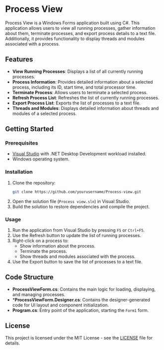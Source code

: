 # Process View

Process View is a Windows Forms application built using C#. This application allows users to view all running processes, gather information about them, terminate processes, and export process details to a text file. Additionally, it provides functionality to display threads and modules associated with a process.

## Features

- **View Running Processes**: Displays a list of all currently running processes.
- **Process Information**: Provides detailed information about a selected process, including its ID, start time, and total processor time.
- **Terminate Process**: Allows users to terminate a selected process.
- **Refresh Process List**: Refreshes the list of currently running processes.
- **Export Process List**: Exports the list of processes to a text file.
- **Threads and Modules**: Displays detailed information about threads and modules of a selected process.


## Getting Started

### Prerequisites

- [Visual Studio](https://visualstudio.microsoft.com/) with .NET Desktop Development workload installed.
- Windows operating system.

### Installation

1. Clone the repository:
    ```sh
    git clone https://github.com/yourusername/Process-view.git
    ```
2. Open the solution file (`Process view.sln`) in Visual Studio.
3. Build the solution to restore dependencies and compile the project.

### Usage

1. Run the application from Visual Studio by pressing `F5` or `Ctrl+F5`.
2. Use the Refresh button to update the list of running processes.
3. Right-click on a process to:
    - Show information about the process.
    - Terminate the process.
    - Show threads and modules associated with the process.
4. Use the Export button to save the list of processes to a text file.

## Code Structure

- **ProcessViewForm.cs**: Contains the main logic for loading, displaying, and managing processes.
- ***ProcessViewForm.Designer.cs**: Contains the designer-generated code for UI layout and component initialization.
- **Program.cs**: Entry point of the application, starting the `Form1` form.


## License

This project is licensed under the MIT License - see the [LICENSE](LICENSE) file for details.




